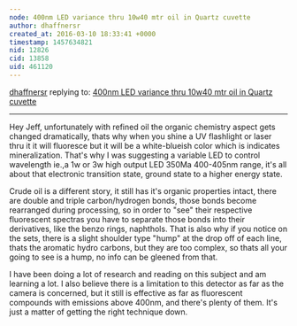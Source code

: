 ```yaml
---
node: 400nm LED variance thru 10w40 mtr oil in Quartz cuvette
author: dhaffnersr
created_at: 2016-03-10 18:33:41 +0000
timestamp: 1457634821
nid: 12826
cid: 13858
uid: 461120
---
```




[dhaffnersr](../profile/dhaffnersr) replying to: [400nm LED variance thru 10w40 mtr oil in Quartz cuvette](../notes/dhaffnersr/03-10-2016/400nm-led-variance-thru-10w40-mtr-oil-in-quartz-cuvette)

----
Hey Jeff, unfortunately with refined oil the organic chemistry aspect gets changed dramatically, thats why when you shine a UV flashlight or laser thru it it will fluoresce but it will be a white-blueish color which is indicates mineralization. That's why I was suggesting a variable LED to control wavelength ie.,a 1w or 3w high output LED 350Ma 400-405nm range, it's all about that electronic transition state, ground state to a higher energy state.

Crude oil is a different story, it still has it's organic properties intact, there are double and triple carbon/hydrogen bonds, those bonds become rearranged during processing, so in order to "see" their respective fluorescent spectras you have to separate those bonds into their derivatives, like the benzo rings, naphthols. That is also why if you notice on the sets, there is a slight shoulder type "hump" at the drop off of each line, thats the aromatic hydro carbons, but they are too complex, so thats all your going to see is a hump, no info can be gleened from that.

I have been doing a lot of research and reading on this subject and am learning a lot. I also believe there is a limitation to this detector as far as the camera is concerned, but it still is effective as far as fluorescent compounds with emissions above 400nm, and there's plenty of them. It's just a matter of getting the right technique down. 